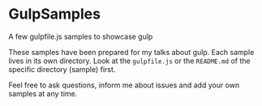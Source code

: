 GulpSamples
===========

A few gulpfile.js samples to showcase gulp

These samples have been prepared for my talks about gulp. Each sample lives in its own directory. Look at the `gulpfile.js` or the `README.md` of the specific directory (sample) first.

Feel free to ask questions, inform me about issues and add your own samples at any time.
